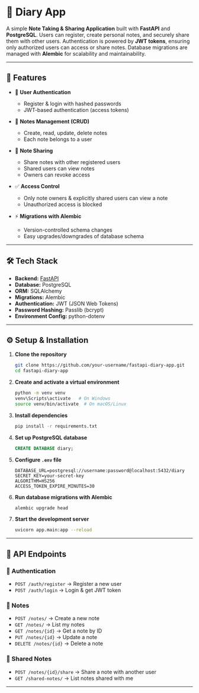# 📝 Diary App

A simple **Note Taking & Sharing Application** built with **FastAPI** and **PostgreSQL**.
Users can register, create personal notes, and securely share them with other users.
Authentication is powered by **JWT tokens**, ensuring only authorized users can access or share notes.
Database migrations are managed with **Alembic** for scalability and maintainability.

---

## 🚀 Features

* 🔐 **User Authentication**

  * Register & login with hashed passwords
  * JWT-based authentication (access tokens)

* 📝 **Notes Management (CRUD)**

  * Create, read, update, delete notes
  * Each note belongs to a user

* 🤝 **Note Sharing**

  * Share notes with other registered users
  * Shared users can view notes
  * Owners can revoke access

* ✅ **Access Control**

  * Only note owners & explicitly shared users can view a note
  * Unauthorized access is blocked

* ⚡ **Migrations with Alembic**

  * Version-controlled schema changes
  * Easy upgrades/downgrades of database schema

---

## 🛠️ Tech Stack

* **Backend:** [FastAPI](https://fastapi.tiangolo.com/)
* **Database:** PostgreSQL
* **ORM:** SQLAlchemy
* **Migrations:** Alembic
* **Authentication:** JWT (JSON Web Tokens)
* **Password Hashing:** Passlib (bcrypt)
* **Environment Config:** python-dotenv

---

## ⚙️ Setup & Installation

1. **Clone the repository**

   ```bash
   git clone https://github.com/your-username/fastapi-diary-app.git
   cd fastapi-diary-app
   ```

2. **Create and activate a virtual environment**

   ```bash
   python -m venv venv
   venv\Scripts\activate   # On Windows
   source venv/bin/activate  # On macOS/Linux
   ```

3. **Install dependencies**

   ```bash
   pip install -r requirements.txt
   ```

4. **Set up PostgreSQL database**

   ```sql
   CREATE DATABASE diary;
   ```

5. **Configure `.env` file**

   ```env
   DATABASE_URL=postgresql://username:password@localhost:5432/diary
   SECRET_KEY=your-secret-key
   ALGORITHM=HS256
   ACCESS_TOKEN_EXPIRE_MINUTES=30
   ```

6. **Run database migrations with Alembic**

   ```bash
   alembic upgrade head
   ```

7. **Start the development server**

   ```bash
   uvicorn app.main:app --reload
   ```

---

## 📌 API Endpoints

### 🔑 Authentication

* `POST /auth/register` → Register a new user
* `POST /auth/login` → Login & get JWT token

### 📝 Notes

* `POST /notes/` → Create a new note
* `GET /notes/` → List my notes
* `GET /notes/{id}` → Get a note by ID
* `PUT /notes/{id}` → Update a note
* `DELETE /notes/{id}` → Delete a note

### 🤝 Shared Notes

* `POST /notes/{id}/share` → Share a note with another user
* `GET /shared-notes/` → List notes shared with me

---

